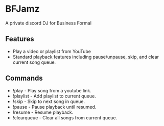 # BFJamz  
  
A private discord DJ for Business Formal  
  
## Features  
  
* Play a video or playlist from YouTube
* Standard playback features including pause/unpause, skip, and clear current song queue.

## Commands  
  
* !play - Play song from a youtube link.
* !playlist - Add playlist to current queue.  
* !skip - Skip to next song in queue.  
* !pause - Pause playback until resumed.  
* !resume - Resume playback.  
* !clearqueue - Clear all songs from current queue.